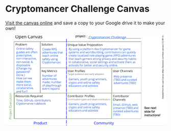 # Cryptomancer Challenge Canvas

[Visit the canvas online](https://docs.google.com/presentation/d/1IxbPvzysos579SC8dznP4zIKAhNRUBrsBMG0gehFxz0/edit#slide=id.g1d5e0cfcb9_0_0) and save a copy to your Google drive it to make your own!

![An open canvas graphic organizer sharing the details of this project](images/cryptomancer-canvas.png)